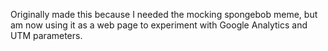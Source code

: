 Originally made this because I needed the mocking spongebob meme, but am now using it as a web page to experiment with Google Analytics and UTM parameters. 
